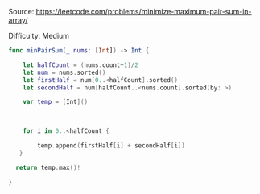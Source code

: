 Source: <https://leetcode.com/problems/minimize-maximum-pair-sum-in-array/>

Difficulty: Medium

```swift
func minPairSum(_ nums: [Int]) -> Int {

    let halfCount = (nums.count+1)/2
    let num = nums.sorted()
    let firstHalf = num[0..<halfCount].sorted()
    let secondHalf = num[halfCount..<nums.count].sorted(by: >)

    var temp = [Int]()

   

    for i in 0..<halfCount {

​        temp.append(firstHalf[i] + secondHalf[i])
   }

  return temp.max()!

}
```
